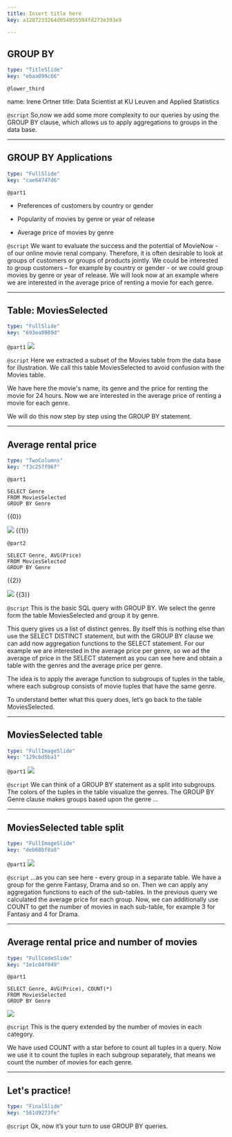 ```yaml
---
title: Insert title here
key: a1287233264d054055594fd273e393e9

---
```

## GROUP BY

```yaml
type: "TitleSlide"
key: "ebaa099c66"
```

`@lower_third`

name: Irene Ortner
title: Data Scientist at KU Leuven and Applied Statistics


`@script`
So,now we add some more complexity to our queries by using the GROUP BY clause, which allows us to apply aggregations to groups in the data base.


---
## GROUP BY Applications

```yaml
type: "FullSlide"
key: "cae64747d6"
```

`@part1`
- Preferences of customers by country or gender

- Popularity of movies by genre or year of release

- Average price of movies by genre


`@script`
We want to evaluate the success and the potential of MovieNow - of our online movie renal company. Therefore, it is often desirable to look at groups of customers or groups of products jointly. We could be interested to group customers – for example by country or gender - or we could group movies by genre or year of release. We will look now at an example where we are interested in the average price of renting a movie for each genre.


---
## Table: MoviesSelected

```yaml
type: "FullSlide"
key: "693ea0989d"
```

`@part1`
![](http://assets.datacamp.com/production/repositories/3960/datasets/1cb6c4869f4bd1ef9f2e9b25e8ec0db865a7b234/MoviesSub1.png)


`@script`
Here we extracted a subset of the Movies table from the data base for illustration. We call this table MoviesSelected to avoid confusion with the Movies table.

We have here the movie's name, its genre and the price for renting the movie for 24 hours. Now we are interested in the average price of renting a movie for each genre. 

We will do this now step by step using the GROUP BY statement.


---
## Average rental price

```yaml
type: "TwoColumns"
key: "f3c257f96f"
```

`@part1`
```
SELECT Genre
FROM MoviesSelected
GROUP BY Genre
```
{{0}}


![](http://assets.datacamp.com/production/repositories/3960/datasets/36d7f679c74d0b7f87b009df514118806d180b93/ResultsQ1.png)
{{1}}


`@part2`
```
SELECT Genre, AVG(Price)
FROM MoviesSelected
GROUP BY Genre
```
{{2}}

![](http://assets.datacamp.com/production/repositories/3960/datasets/9093ef2ef1279201d25e675612fc85e93900cafa/ResultsQ2.png)
{{3}}


`@script`
This is the basic SQL query with GROUP BY. We select the genre form the table MoviesSelected and group it by genre.

This query gives us a list of distinct genres. By itself this is nothing else than use the SELECT DISTINCT statement, but with the GROUP BY clause we can add now aggregation functions to the SELECT statement. For our example we are interested in the average price per genre, so we ad the average of price in the SELECT statement as you can see here and obtain a table with the genres and the average price per genre.

The idea is to apply the average function to subgroups of tuples in the table, where each subgroup consists of movie tuples that have the same genre. 

To understand better what this query does, let’s go back to the table MoviesSelected.


---
## MoviesSelected table

```yaml
type: "FullImageSlide"
key: "129cbd5ba1"
```

`@part1`
![](http://assets.datacamp.com/production/repositories/3960/datasets/569529e223225a3ed8c381a4b10519baa7c6e6b1/MoviesSub2.png)


`@script`
We can think of a GROUP BY statement as a split into subgroups. The colors of the tuples in the table visualize the genres. The GROUP BY Genre clause makes groups based upon the genre ...


---
## MoviesSelected table split

```yaml
type: "FullImageSlide"
key: "deb68bf8a8"
```

`@part1`
![](http://assets.datacamp.com/production/repositories/3960/datasets/21525c60073508e7e28763d368fc231c3e265eef/moviesplittables.png)


`@script`
...as you can see here - every group in a separate table. We have a group for the genre Fantasy, Drama and so on. Then we can apply any aggregation functions to each of the sub-tables. In the previous query we calculated the average price for each group. Now, we can additionally use COUNT to get the number of movies in each sub-table, for example 3 for Fantasy and 4 for Drama.


---
## Average rental price and number of movies

```yaml
type: "FullCodeSlide"
key: "1e1c04f049"
```

`@part1`
```
SELECT Genre, AVG(Price), COUNT(*)
FROM MoviesSelected
GROUP BY Genre
```

![](http://assets.datacamp.com/production/repositories/3960/datasets/c01da08ab51306ac2f6c964fa229c339f718783e/ResultsQ3.png)


`@script`
This is the query extended by the number of movies in each category.

We have used COUNT with a star before to count all tuples in a query. Now we use it to count the tuples in each subgroup separately, that means we count the number of movies for each genre.


---
## Let's practice!

```yaml
type: "FinalSlide"
key: "561d9273fe"
```

`@script`
Ok, now it’s your turn to use GROUP BY queries.

